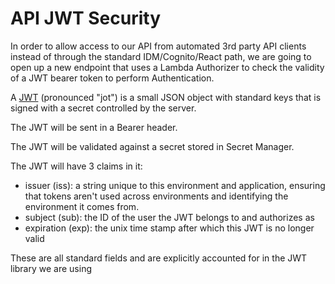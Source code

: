 # API JWT Security

In order to allow access to our API from automated 3rd party API clients instead of through the standard IDM/Cognito/React path, we are going to open up a new endpoint that uses a Lambda Authorizer to check the validity of a JWT bearer token to perform Authentication. 

A [JWT](https://jwt.io/introduction) (pronounced "jot") is a small JSON object with standard keys that is signed with a secret controlled by the server. 

The JWT will be sent in a Bearer header. 

The JWT will be validated against a secret stored in Secret Manager. 

The JWT will have 3 claims in it: 
* issuer (iss): a string unique to this environment and application, ensuring that tokens aren't used across environments and identifying the environment it comes from.
* subject (sub): the ID of the user the JWT belongs to and authorizes as
* expiration (exp): the unix time stamp after which this JWT is no longer valid

These are all standard fields and are explicitly accounted for in the JWT library we are using


